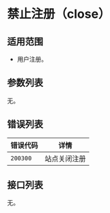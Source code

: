 # 禁止注册（close）

## 适用范围

- 用户注册。

## 参数列表

无。

## 错误列表

| 错误代码 | 详情         |
| -------- | ------------ |
| `200300` | 站点关闭注册 |


## 接口列表

无。
